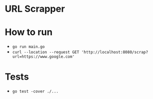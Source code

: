 # URL Scrapper

# How to run
  - `go run main.go`
  - `curl --location --request GET 'http://localhost:8080/scrap?url=https://www.google.com'`
# Tests
  - `go test -cover ./...`
